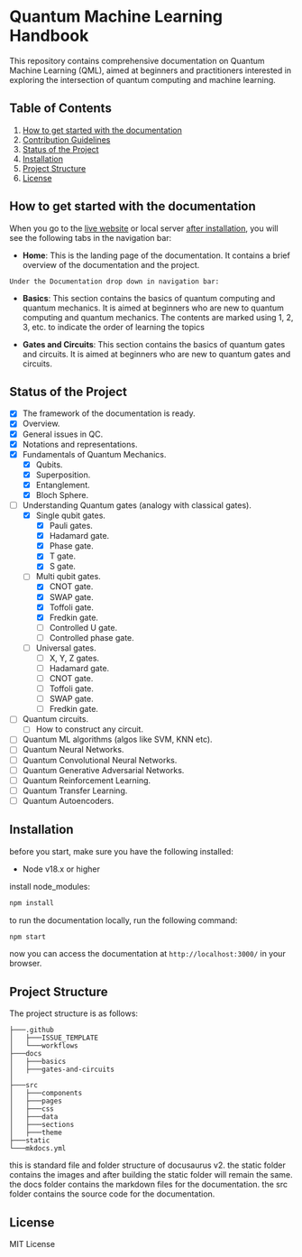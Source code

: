 # Quantum Machine Learning Handbook

This repository contains comprehensive documentation on Quantum Machine Learning (QML), aimed at beginners and practitioners interested in exploring the intersection of quantum computing and machine learning.

## Table of Contents

1. [How to get started with the documentation](#how-to-get-started-with-the-documentation)
2. [Contribution Guidelines](./CONTRIBUTING.md)
3. [Status of the Project](#status-of-the-project)
4. [Installation](#installation)
5. [Project Structure](#project-structure)
6. [License](#license)

## How to get started with the documentation

When you go to the [live website](https://quantummlhandbook.vercel.app/) or local server [after installation](#installation), you will see the following tabs in the navigation bar:

-   **Home**: This is the landing page of the documentation. It contains a brief overview of the documentation and the project.

`Under the Documentation drop down in navigation bar:`

-   **Basics**: This section contains the basics of quantum computing and quantum mechanics. It is aimed at beginners who are new to quantum computing and quantum mechanics. The contents are marked using 1, 2, 3, etc. to indicate the order of learning the topics

-   **Gates and Circuits**: This section contains the basics of quantum gates and circuits. It is aimed at beginners who are new to quantum gates and circuits.

## Status of the Project

-   [x] The framework of the documentation is ready.
-   [x] Overview.
-   [x] General issues in QC.
-   [x] Notations and representations.
-   [x] Fundamentals of Quantum Mechanics.
    -   [x] Qubits.
    -   [x] Superposition.
    -   [x] Entanglement.
    -   [x] Bloch Sphere.
-   [ ] Understanding Quantum gates (analogy with classical gates).
    -   [x] Single qubit gates.
        -   [x] Pauli gates.
        -   [x] Hadamard gate.
        -   [x] Phase gate.
        -   [x] T gate.
        -   [x] S gate.
    -   [ ] Multi qubit gates.
        -   [x] CNOT gate.
        -   [x] SWAP gate.
        -   [x] Toffoli gate.
        -   [x] Fredkin gate.
        -   [ ] Controlled U gate.
        -   [ ] Controlled phase gate.
    -   [ ] Universal gates.
        -   [ ] X, Y, Z gates.
        -   [ ] Hadamard gate.
        -   [ ] CNOT gate.
        -   [ ] Toffoli gate.
        -   [ ] SWAP gate.
        -   [ ] Fredkin gate.
-   [ ] Quantum circuits.
    -   [ ] How to construct any circuit.
-   [ ] Quantum ML algorithms (algos like SVM, KNN etc).
-   [ ] Quantum Neural Networks.
-   [ ] Quantum Convolutional Neural Networks.
-   [ ] Quantum Generative Adversarial Networks.
-   [ ] Quantum Reinforcement Learning.
-   [ ] Quantum Transfer Learning.
-   [ ] Quantum Autoencoders.

## Installation

before you start, make sure you have the following installed:

-   Node v18.x or higher

install node_modules:

```bash
npm install
```

to run the documentation locally, run the following command:

```bash
npm start
```

now you can access the documentation at `http://localhost:3000/` in your browser.

## Project Structure

The project structure is as follows:

```
├───.github
│   ├───ISSUE_TEMPLATE
│   └───workflows
├───docs
│   ├───basics
│   ├───gates-and-circuits
│
├───src
│   ├───components
│   ├───pages
│   ├───css
│   ├───data
│   ├───sections
│   ├───theme
├───static
└───mkdocs.yml
```

this is standard file and folder structure of docusaurus v2. the static folder contains the images and after building the static folder will remain the same. the docs folder contains the markdown files for the documentation. the src folder contains the source code for the documentation.

## License

MIT License

